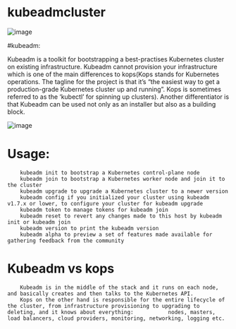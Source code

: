 # kubeadmcluster

![image](https://user-images.githubusercontent.com/54719289/111656033-11825b80-8802-11eb-9241-138548874519.png)


#kubeadm:

Kubeadm is a toolkit for bootstrapping a best-practises Kubernetes cluster on existing infrastructure. Kubeadm cannot provision your infrastructure which is one of the main differences to kops(Kops stands for Kubernetes operations. The tagline for the project is that it’s “the easiest way to get a production-grade Kubernetes cluster up and running”. Kops is sometimes referred to as the ‘kubectl’ for spinning up clusters). 
Another differentiator is that Kubeadm can be used not only as an installer but also as a building block.

![image](https://user-images.githubusercontent.com/54719289/111772552-e69d1380-88a4-11eb-974f-6d837c37c142.png)

# Usage:

        kubeadm init to bootstrap a Kubernetes control-plane node
        kubeadm join to bootstrap a Kubernetes worker node and join it to the cluster
        kubeadm upgrade to upgrade a Kubernetes cluster to a newer version
        kubeadm config if you initialized your cluster using kubeadm v1.7.x or lower, to configure your cluster for kubeadm upgrade
        kubeadm token to manage tokens for kubeadm join
        kubeadm reset to revert any changes made to this host by kubeadm init or kubeadm join
        kubeadm version to print the kubeadm version
        kubeadm alpha to preview a set of features made available for gathering feedback from the community

# Kubeadm vs kops

        Kubeadm is in the middle of the stack and it runs on each node, and basically creates and then talks to the Kubernetes API.
        Kops on the other hand is responsible for the entire lifecycle of the cluster, from infrastructure provisioning to upgrading to deleting, and it knows about everything:           nodes, masters, load balancers, cloud providers, monitoring, networking, logging etc.
